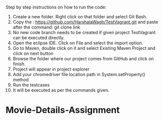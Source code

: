 Step by step instructions on how to run the code:
1. Create a new folder. Right click on that folder and select Git Bash.
2. Copy the : https://github.com/HarshalaWagh/TestVagrant.git and paste after the command: git clone link
3. No new code branch needs to be created if given project TestVagrant can be executed directly.
4. Open the eclipse IDE. Click on File and select the import option.
5. Go to Maven, double click on it and select Existing Maven Project and click on next button
6. Browse the folder where our project comes from GitHub and click on finish.
7. Project will appear in project explorer
8. Add your chromedriver file location path in System.setProperty() method
9. Run the testcases
10. It will be executed as per the commands given.
# Movie-Details-Assignment
